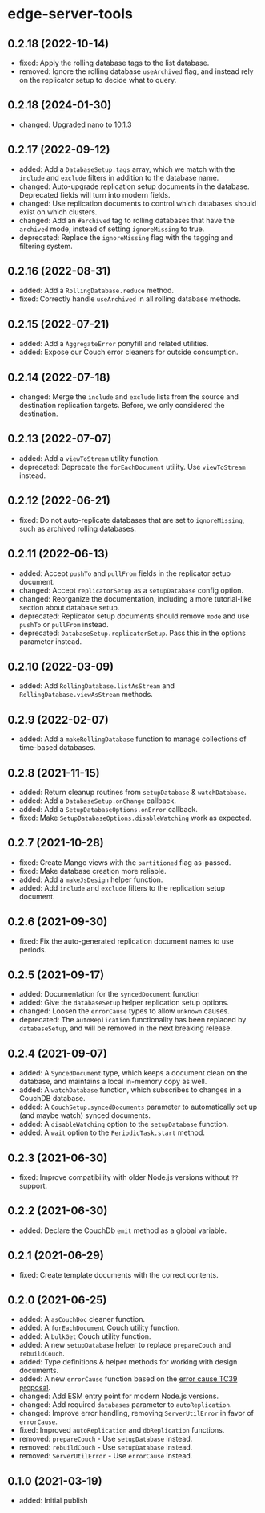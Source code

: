 # edge-server-tools

## 0.2.18 (2022-10-14)

- fixed: Apply the rolling database tags to the list database.
- removed: Ignore the rolling database `useArchived` flag, and instead rely on the replicator setup to decide what to query.

## 0.2.18 (2024-01-30)

- changed: Upgraded nano to 10.1.3

## 0.2.17 (2022-09-12)

- added: Add a `DatabaseSetup.tags` array, which we match with the `include` and `exclude` filters in addition to the database name.
- changed: Auto-upgrade replication setup documents in the database. Deprecated fields will turn into modern fields.
- changed: Use replication documents to control which databases should exist on which clusters.
- changed: Add an `#archived` tag to rolling databases that have the `archived` mode, instead of setting `ignoreMissing` to true.
- deprecated: Replace the `ignoreMissing` flag with the tagging and filtering system.

## 0.2.16 (2022-08-31)

- added: Add a `RollingDatabase.reduce` method.
- fixed: Correctly handle `useArchived` in all rolling database methods.

## 0.2.15 (2022-07-21)

- added: Add a `AggregateError` ponyfill and related utilities.
- added: Expose our Couch error cleaners for outside consumption.

## 0.2.14 (2022-07-18)

- changed: Merge the `include` and `exclude` lists from the source and destination replication targets. Before, we only considered the destination.

## 0.2.13 (2022-07-07)

- added: Add a `viewToStream` utility function.
- deprecated: Deprecate the `forEachDocument` utility. Use `viewToStream` instead.

## 0.2.12 (2022-06-21)

- fixed: Do not auto-replicate databases that are set to `ignoreMissing`, such as archived rolling databases.

## 0.2.11 (2022-06-13)

- added: Accept `pushTo` and `pullFrom` fields in the replicator setup document.
- changed: Accept `replicatorSetup` as a `setupDatabase` config option.
- changed: Reorganize the documentation, including a more tutorial-like section about database setup.
- deprecated: Replicator setup documents should remove `mode` and use `pushTo` or `pullFrom` instead.
- deprecated: `DatabaseSetup.replicatorSetup`. Pass this in the options parameter instead.

## 0.2.10 (2022-03-09)

- added: Add `RollingDatabase.listAsStream` and `RollingDatabase.viewAsStream` methods.

## 0.2.9 (2022-02-07)

- added: Add a `makeRollingDatabase` function to manage collections of time-based databases.

## 0.2.8 (2021-11-15)

- added: Return cleanup routines from `setupDatabase` & `watchDatabase`.
- added: Add a `DatabaseSetup.onChange` callback.
- added: Add a `SetupDatabaseOptions.onError` callback.
- fixed: Make `SetupDatabaseOptions.disableWatching` work as expected.

## 0.2.7 (2021-10-28)

- fixed: Create Mango views with the `partitioned` flag as-passed.
- fixed: Make database creation more reliable.
- added: Add a `makeJsDesign` helper function.
- added: Add `include` and `exclude` filters to the replication setup document.

## 0.2.6 (2021-09-30)

- fixed: Fix the auto-generated replication document names to use periods.

## 0.2.5 (2021-09-17)

- added: Documentation for the `syncedDocument` function
- added: Give the `databaseSetup` helper replication setup options.
- changed: Loosen the `errorCause` types to allow `unknown` causes.
- deprecated: The `autoReplication` functionality has been replaced by `databaseSetup`, and will be removed in the next breaking release.

## 0.2.4 (2021-09-07)

- added: A `SyncedDocument` type, which keeps a document clean on the database, and maintains a local in-memory copy as well.
- added: A `watchDatabase` function, which subscribes to changes in a CouchDB database.
- added: A `CouchSetup.syncedDocuments` parameter to automatically set up (and maybe watch) synced documents.
- added: A `disableWatching` option to the `setupDatabase` function.
- added: A `wait` option to the `PeriodicTask.start` method.

## 0.2.3 (2021-06-30)

- fixed: Improve compatibility with older Node.js versions without `??` support.

## 0.2.2 (2021-06-30)

- added: Declare the CouchDb `emit` method as a global variable.

## 0.2.1 (2021-06-29)

- fixed: Create template documents with the correct contents.

## 0.2.0 (2021-06-25)

- added: A `asCouchDoc` cleaner function.
- added: A `forEachDocument` Couch utility function.
- added: A `bulkGet` Couch utility function.
- added: A new `setupDatabase` helper to replace `prepareCouch` and `rebuildCouch`.
- added: Type definitions & helper methods for working with design documents.
- added: A new `errorCause` function based on the [error cause TC39 proposal](https://github.com/tc39/proposal-error-cause).
- changed: Add ESM entry point for modern Node.js versions.
- changed: Add required `databases` parameter to `autoReplication`.
- changed: Improve error handling, removing `ServerUtilError` in favor of `errorCause`.
- fixed: Improved `autoReplication` and `dbReplication` functions.
- removed: `prepareCouch` - Use `setupDatabase` instead.
- removed: `rebuildCouch` - Use `setupDatabase` instead.
- removed: `ServerUtilError` - Use `errorCause` instead.

## 0.1.0 (2021-03-19)

- added: Initial publish
